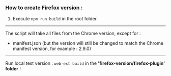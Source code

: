 
### How to create Firefox version :

1. Execute ```npm run build``` in the root folder. 
   

---------
The script will take all files from the Chrome version, except for :
- manifest.json (but the version will still be changed to match the Chrome manifest version, for example : 2.9.0)

---------
Run local test version :
```web-ext build``` in the **'firefox-version/firefox-plugin' folder** !